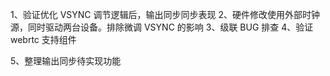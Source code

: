 1、验证优化 VSYNC 调节逻辑后，输出同步同步表现
2、硬件修改使用外部时钟源，同时驱动两台设备。排除微调 VSYNC 的影响
3、级联 BUG 排查
4、验证 webrtc 支持组件

5、整理输出同步待实现功能